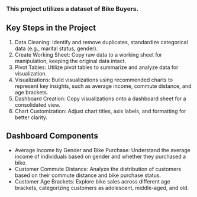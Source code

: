 ### This project utilizes a dataset of Bike Buyers.

## Key Steps in the Project
1. Data Cleaning: Identify and remove duplicates, standardize categorical data (e.g., marital status, gender).
2. Create Working Sheet: Copy raw data to a working sheet for manipulation, keeping the original data intact.
3. Pivot Tables: Utilize pivot tables to summarize and analyze data for visualization.
4. Visualizations: Build visualizations using recommended charts to represent key insights, such as average income, commute distance, and age brackets.
5. Dashboard Creation: Copy visualizations onto a dashboard sheet for a consolidated view.
6. Chart Customization: Adjust chart titles, axis labels, and formatting for better clarity.

## Dashboard Components
- Average Income by Gender and Bike Purchase: Understand the average income of individuals based on gender and whether they purchased a bike.
- Customer Commute Distance: Analyze the distribution of customers based on their commute distance and bike purchase status.
- Customer Age Brackets: Explore bike sales across different age brackets, categorizing customers as adolescent, middle-aged, and old.






